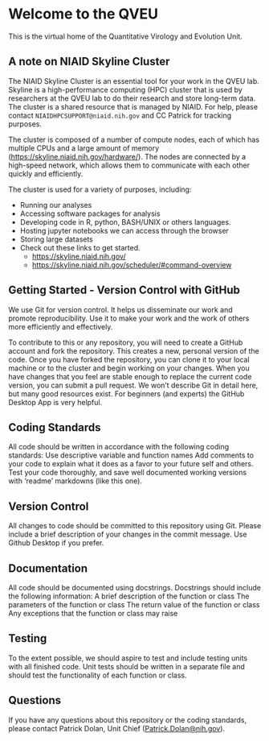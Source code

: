 # Welcome to the QVEU
This is the virtual home of the Quantitative Virology and Evolution Unit. 

## A note on NIAID Skyline Cluster
The NIAID Skyline Cluster is an essential tool for your work in the QVEU lab. Skyline is a high-performance computing (HPC) cluster that is used by researchers at the QVEU lab to do their research and store long-term data. The cluster is a shared resource that is managed by NIAID. For help, please contact `NIAIDHPCSUPPORT@niaid.nih.gov` and CC Patrick for tracking purposes. 

The cluster is composed of a number of compute nodes, each of which has multiple CPUs and a large amount of memory (https://skyline.niaid.nih.gov/hardware/). The nodes are connected by a high-speed network, which allows them to communicate with each other quickly and efficiently.


The cluster is used for a variety of purposes, including:
- Running our analyses
- Accessing software packages for analysis
- Developing code in R, python, BASH/UNIX or others languages.
- Hosting jupyter notebooks we can access through the browser
- Storing large datasets
- Check out these links to get started. 
  - https://skyline.niaid.nih.gov/
  - https://skyline.niaid.nih.gov/scheduler/#command-overview

## Getting Started - Version Control with GitHub

We use Git for version control. It helps us disseminate our work and promote reproducibility. Use it to make your work and the work of others more efficiently and effectively.

To contribute to this or any repository, you will need to create a GitHub account and fork the repository. This creates a new, personal version of the code. Once you have forked the repository, you can clone it to your local machine or to the cluster and begin working on your changes. When you have changes that you feel are stable enough to replace the current code version, you can submit a pull request. We won’t describe Git in detail here, but many good resources exist. For beginners (and experts) the GitHub Desktop App is very helpful. 

## Coding Standards

All code should be written in accordance with the following coding standards:
Use descriptive variable and function names 
Add comments to your code to explain what it does as a favor to your future self and others. 
Test your code thoroughly, and save well documented working versions with ‘readme’ markdowns (like this one). 

## Version Control

All changes to code should be committed to this repository using Git. Please include a brief description of your changes in the commit message. Use Github Desktop if you prefer. 

## Documentation

All code should be documented using docstrings. Docstrings should include the following information:
A brief description of the function or class
The parameters of the function or class
The return value of the function or class
Any exceptions that the function or class may raise

## Testing

To the extent possible, we should aspire to test and include testing units with all finished code. Unit tests should be written in a separate file and should test the functionality of each function or class.

## Questions

If you have any questions about this repository or the coding standards, please contact Patrick Dolan, Unit Chief (Patrick.Dolan@nih.gov). 
